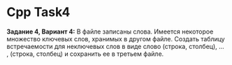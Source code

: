 # Cpp Task4
**Задание 4, Вариант 4:**
В файле записаны слова. Имеется некоторое множество ключевых слов, хранимых в другом файле. Создать таблицу встречаемости для неключевых слов в виде
слово   (строка, столбец), … , (строка, столбец)
и сохранить ее в третьем файле.
